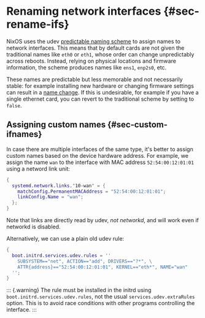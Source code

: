 # Renaming network interfaces {#sec-rename-ifs}

NixOS uses the udev [predictable naming
scheme](https://systemd.io/PREDICTABLE_INTERFACE_NAMES/) to assign names
to network interfaces. This means that by default cards are not given
the traditional names like `eth0` or `eth1`, whose order can change
unpredictably across reboots. Instead, relying on physical locations and
firmware information, the scheme produces names like `ens1`, `enp2s0`,
etc.

These names are predictable but less memorable and not necessarily
stable: for example installing new hardware or changing firmware
settings can result in a [name
change](https://github.com/systemd/systemd/issues/3715#issue-165347602).
If this is undesirable, for example if you have a single ethernet card,
you can revert to the traditional scheme by setting
[](#opt-networking.usePredictableInterfaceNames)
to `false`.

## Assigning custom names {#sec-custom-ifnames}

In case there are multiple interfaces of the same type, it's better to
assign custom names based on the device hardware address. For example,
we assign the name `wan` to the interface with MAC address
`52:54:00:12:01:01` using a netword link unit:

```nix
{
  systemd.network.links."10-wan" = {
    matchConfig.PermanentMACAddress = "52:54:00:12:01:01";
    linkConfig.Name = "wan";
  };
}
```

Note that links are directly read by udev, *not networkd*, and will work
even if networkd is disabled.

Alternatively, we can use a plain old udev rule:

```nix
{
  boot.initrd.services.udev.rules = ''
    SUBSYSTEM=="net", ACTION=="add", DRIVERS=="?*", \
    ATTR{address}=="52:54:00:12:01:01", KERNEL=="eth*", NAME="wan"
  '';
}
```

::: {.warning}
The rule must be installed in the initrd using
`boot.initrd.services.udev.rules`, not the usual `services.udev.extraRules`
option. This is to avoid race conditions with other programs controlling
the interface.
:::

